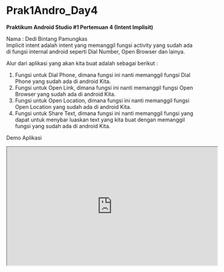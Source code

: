# Prak1Andro_Day4
<b>Praktikum Android Studio #1 Pertemuan 4 (Intent Implisit)</b>

Nama : Dedi Bintang Pamungkas<br>
Implicit intent adalah intent yang memanggil fungsi activity yang sudah ada
di fungsi internal android seperti Dial Number, Open Browser dan lainya.<br>

Alur dari aplikasi yang akan kita buat adalah sebagai berikut :
1. Fungsi untuk Dial Phone, dimana fungsi ini nanti memanggil fungsi Dial
Phone yang sudah ada di android Kita.
2. Fungsi untuk Open Link, dimana fungsi ini nanti memanggil fungsi Open
Browser yang sudah ada di android Kita.
3. Fungsi untuk Open Location, dimana fungsi ini nanti memanggil fungsi
Open Location yang sudah ada di android Kita.
4. Fungsi untuk Share Text, dimana fungsi ini nanti memanggil fungsi yang
dapat untuk menybar luaskan text yang kita buat dengan memanggil fungsi
yang sudah ada di android Kita.<br>

Demo Aplikasi<br>
<body>
<iframe width="560" height="315" src="https://youtu.be/dztjIR612fE"></iframe>
</body>
